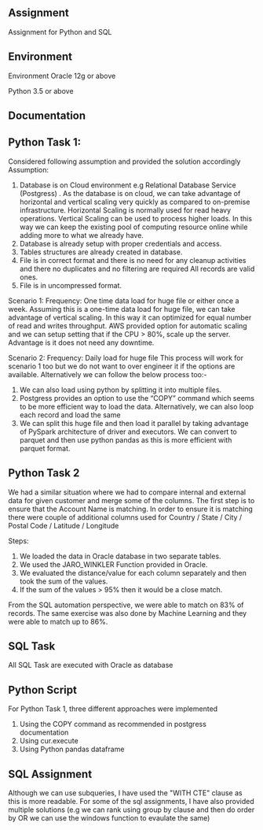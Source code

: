 
## Assignment

Assignment for Python and SQL



## Environment 

Environment 
Oracle 12g or above

Python 3.5 or above



## Documentation

## Python Task 1:
Considered following assumption and provided the solution accordingly
Assumption: 
1.	Database is on Cloud environment e.g Relational Database Service (Postgress) . As the database is on cloud, we can take advantage of horizontal and vertical scaling very quickly as compared to on-premise infrastructure.
Horizontal Scaling is normally used for read heavy operations. Vertical Scaling can be used to process higher loads.  In this way we can keep the existing pool of computing resource online while adding more to what we already have.
2.	Database is already setup with proper credentials and access.
3.	Tables structures are already created in database.
4.	File is in correct format and there is no need for any cleanup activities and there no duplicates and no filtering are required All records are valid ones. 
5.	File is in uncompressed format. 

Scenario 1: Frequency:  One time data load for huge file or either once a week. 
Assuming this is a one-time data load for huge file, we can take advantage of vertical scaling. In this way it can optimized for equal number of read and writes throughput. 
AWS provided option for automatic scaling and we can setup setting that if the CPU > 80%, scale up the server.  Advantage is it does not need any downtime.

Scenario 2: Frequency:  Daily load for huge file
This process will work for scenario 1 too but we do not want to over engineer it if the options are available.  Alternatively we can follow the below process too:-
1.	We can also load using python by splitting it into multiple files.
2.	Postgress provides an option to use the “COPY” command which seems to be more efficient way to load the data. Alternatively, we can also loop each record and load the same
3.	We can split this huge file and then load it parallel by taking advantage of PySpark architecture of driver and executors. We can convert to parquet and then use python pandas as this is more efficient with parquet format.







## Python Task 2 
We had a similar situation where we had to compare internal and external data for given customer and merge some of the columns.
The first step is to ensure that the Account Name is matching. In order to ensure it is matching there were couple of additional columns used for Country / State / City / Postal Code / Latitude / Longitude

Steps: 
1.	We loaded the data in Oracle database in two separate tables.
2.	We used the JARO_WINKLER Function provided in Oracle.
3.	We evaluated the distance/value for each column separately and then took the sum of the values. 
4.	If the sum of the values > 95% then it would be a close match.

From the SQL automation perspective, we were able to match on 83% of records. The same exercise was also done by Machine Learning and they were able to match up to 86%.


## SQL Task 
All SQL Task are executed with Oracle as database








## Python Script

For Python Task 1, three different approaches were implemented

1. Using the COPY command as recommended in postgress documentation
2. Using cur.execute
3. Using Python pandas dataframe

## SQL Assignment

Although we can use subqueries, I have used the "WITH CTE" clause as this is more readable.
For some of the sql assignments, I have also provided multiple solutions (e.g we can rank using group by clause and then do order by OR we can use the windows function to evaulate the same)